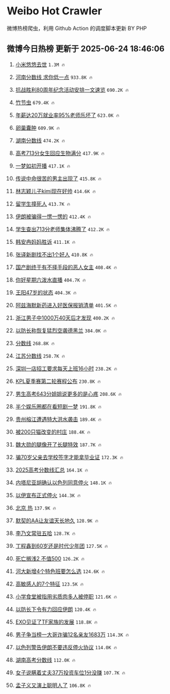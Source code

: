 # Weibo Hot Crawler 



微博热榜爬虫，利用 Github Action 的调度脚本更新 BY PHP 


## 微博今日热榜 更新于 2025-06-24 18:46:06 
1. [小米悠悠去世](https://s.weibo.com/weibo?q=%E5%B0%8F%E7%B1%B3%E6%82%A0%E6%82%A0%E5%8E%BB%E4%B8%96&t=31&band_rank=1&Refer=top) `1.3M 🔥` 

1. [河南分数线 求你低一点](https://s.weibo.com/weibo?q=%E6%B2%B3%E5%8D%97%E5%88%86%E6%95%B0%E7%BA%BF%20%E6%B1%82%E4%BD%A0%E4%BD%8E%E4%B8%80%E7%82%B9&t=31&band_rank=2&Refer=top) `933.8K 🔥` 

1. [抗战胜利80周年纪念活动安排一文速览](https://s.weibo.com/weibo?q=%23%E6%8A%97%E6%88%98%E8%83%9C%E5%88%A980%E5%91%A8%E5%B9%B4%E7%BA%AA%E5%BF%B5%E6%B4%BB%E5%8A%A8%E5%AE%89%E6%8E%92%E4%B8%80%E6%96%87%E9%80%9F%E8%A7%88%23&t=31&band_rank=3&Refer=top) `690.2K 🔥` 

1. [竹节虫](https://s.weibo.com/weibo?q=%E7%AB%B9%E8%8A%82%E8%99%AB&t=31&band_rank=4&Refer=top) `679.4K 🔥` 

1. [年薪达20万就业率95%老师乐坏了](https://s.weibo.com/weibo?q=%23%E5%B9%B4%E8%96%AA%E8%BE%BE20%E4%B8%87%E5%B0%B1%E4%B8%9A%E7%8E%8795%25%E8%80%81%E5%B8%88%E4%B9%90%E5%9D%8F%E4%BA%86%23&t=31&band_rank=5&Refer=top) `623.0K 🔥` 

1. [卵巢囊肿](https://s.weibo.com/weibo?q=%E5%8D%B5%E5%B7%A2%E5%9B%8A%E8%82%BF&t=31&band_rank=6&Refer=top) `609.9K 🔥` 

1. [湖南分数线](https://s.weibo.com/weibo?q=%E6%B9%96%E5%8D%97%E5%88%86%E6%95%B0%E7%BA%BF&t=31&band_rank=7&Refer=top) `474.2K 🔥` 

1. [高考713分女生回应生物满分](https://s.weibo.com/weibo?q=%23%E9%AB%98%E8%80%83713%E5%88%86%E5%A5%B3%E7%94%9F%E5%9B%9E%E5%BA%94%E7%94%9F%E7%89%A9%E6%BB%A1%E5%88%86%23&t=31&band_rank=8&Refer=top) `417.9K 🔥` 

1. [一梦如初开播](https://s.weibo.com/weibo?q=%23%E4%B8%80%E6%A2%A6%E5%A6%82%E5%88%9D%E5%BC%80%E6%92%AD%23&t=31&band_rank=9&Refer=top) `417.1K 🔥` 

1. [传说中命很苦的男主出现了](https://s.weibo.com/weibo?q=%E4%BC%A0%E8%AF%B4%E4%B8%AD%E5%91%BD%E5%BE%88%E8%8B%A6%E7%9A%84%E7%94%B7%E4%B8%BB%E5%87%BA%E7%8E%B0%E4%BA%86&t=31&band_rank=10&Refer=top) `415.8K 🔥` 

1. [林志颖儿子kimi现在好帅](https://s.weibo.com/weibo?q=%23%E6%9E%97%E5%BF%97%E9%A2%96%E5%84%BF%E5%AD%90kimi%E7%8E%B0%E5%9C%A8%E5%A5%BD%E5%B8%85%23&t=31&band_rank=11&Refer=top) `414.6K 🔥` 

1. [留学生撞死人](https://s.weibo.com/weibo?q=%E7%95%99%E5%AD%A6%E7%94%9F%E6%92%9E%E6%AD%BB%E4%BA%BA&t=31&band_rank=12&Refer=top) `413.7K 🔥` 

1. [伊朗被骗得一愣一愣的](https://s.weibo.com/weibo?q=%23%E4%BC%8A%E6%9C%97%E8%A2%AB%E9%AA%97%E5%BE%97%E4%B8%80%E6%84%A3%E4%B8%80%E6%84%A3%E7%9A%84%23&t=31&band_rank=13&Refer=top) `412.4K 🔥` 

1. [学生查出713分老师集体沸腾了](https://s.weibo.com/weibo?q=%23%E5%AD%A6%E7%94%9F%E6%9F%A5%E5%87%BA713%E5%88%86%E8%80%81%E5%B8%88%E9%9B%86%E4%BD%93%E6%B2%B8%E8%85%BE%E4%BA%86%23&t=31&band_rank=14&Refer=top) `412.2K 🔥` 

1. [韩安冉妈妈胜诉](https://s.weibo.com/weibo?q=%23%E9%9F%A9%E5%AE%89%E5%86%89%E5%A6%88%E5%A6%88%E8%83%9C%E8%AF%89%23&t=31&band_rank=15&Refer=top) `411.1K 🔥` 

1. [张译新剧找不出1个好人](https://s.weibo.com/weibo?q=%E5%BC%A0%E8%AF%91%E6%96%B0%E5%89%A7%E6%89%BE%E4%B8%8D%E5%87%BA1%E4%B8%AA%E5%A5%BD%E4%BA%BA&t=31&band_rank=16&Refer=top) `410.8K 🔥` 

1. [国产剧终于有不择手段的恶人女主](https://s.weibo.com/weibo?q=%E5%9B%BD%E4%BA%A7%E5%89%A7%E7%BB%88%E4%BA%8E%E6%9C%89%E4%B8%8D%E6%8B%A9%E6%89%8B%E6%AE%B5%E7%9A%84%E6%81%B6%E4%BA%BA%E5%A5%B3%E4%B8%BB&t=31&band_rank=17&Refer=top) `408.4K 🔥` 

1. [你好星期六泼水直播](https://s.weibo.com/weibo?q=%23%E4%BD%A0%E5%A5%BD%E6%98%9F%E6%9C%9F%E5%85%AD%E6%B3%BC%E6%B0%B4%E7%9B%B4%E6%92%AD%23&t=31&band_rank=18&Refer=top) `404.7K 🔥` 

1. [王阳47岁的状态](https://s.weibo.com/weibo?q=%E7%8E%8B%E9%98%B347%E5%B2%81%E7%9A%84%E7%8A%B6%E6%80%81&t=31&band_rank=19&Refer=top) `404.3K 🔥` 

1. [阿兹海默新药进入好医保报销清单](https://s.weibo.com/weibo?q=%23%E9%98%BF%E5%85%B9%E6%B5%B7%E9%BB%98%E6%96%B0%E8%8D%AF%E8%BF%9B%E5%85%A5%E5%A5%BD%E5%8C%BB%E4%BF%9D%E6%8A%A5%E9%94%80%E6%B8%85%E5%8D%95%23&t=31&band_rank=20&Refer=top) `401.5K 🔥` 

1. [浙江男子中1000万40天后才发现](https://s.weibo.com/weibo?q=%23%E6%B5%99%E6%B1%9F%E7%94%B7%E5%AD%90%E4%B8%AD1000%E4%B8%8740%E5%A4%A9%E5%90%8E%E6%89%8D%E5%8F%91%E7%8E%B0%23&t=31&band_rank=21&Refer=top) `400.2K 🔥` 

1. [以防长称恢复猛烈空袭德黑兰](https://s.weibo.com/weibo?q=%23%E4%BB%A5%E9%98%B2%E9%95%BF%E7%A7%B0%E6%81%A2%E5%A4%8D%E7%8C%9B%E7%83%88%E7%A9%BA%E8%A2%AD%E5%BE%B7%E9%BB%91%E5%85%B0%23&t=31&band_rank=22&Refer=top) `384.0K 🔥` 

1. [分数线](https://s.weibo.com/weibo?q=%E5%88%86%E6%95%B0%E7%BA%BF&t=31&band_rank=23&Refer=top) `268.8K 🔥` 

1. [江苏分数线](https://s.weibo.com/weibo?q=%E6%B1%9F%E8%8B%8F%E5%88%86%E6%95%B0%E7%BA%BF&t=31&band_rank=24&Refer=top) `258.7K 🔥` 

1. [深圳一店招工要求每天上班16小时](https://s.weibo.com/weibo?q=%23%E6%B7%B1%E5%9C%B3%E4%B8%80%E5%BA%97%E6%8B%9B%E5%B7%A5%E8%A6%81%E6%B1%82%E6%AF%8F%E5%A4%A9%E4%B8%8A%E7%8F%AD16%E5%B0%8F%E6%97%B6%23&t=31&band_rank=25&Refer=top) `238.2K 🔥` 

1. [KPL夏季赛第二轮赛程公布](https://s.weibo.com/weibo?q=%23KPL%E5%A4%8F%E5%AD%A3%E8%B5%9B%E7%AC%AC%E4%BA%8C%E8%BD%AE%E8%B5%9B%E7%A8%8B%E5%85%AC%E5%B8%83%23&t=31&band_rank=26&Refer=top) `230.8K 🔥` 

1. [男生高考643分姐姐说更多的是心疼](https://s.weibo.com/weibo?q=%23%E7%94%B7%E7%94%9F%E9%AB%98%E8%80%83643%E5%88%86%E5%A7%90%E5%A7%90%E8%AF%B4%E6%9B%B4%E5%A4%9A%E7%9A%84%E6%98%AF%E5%BF%83%E7%96%BC%23&t=31&band_rank=27&Refer=top) `208.6K 🔥` 

1. [半个娱乐圈都在看短剧一梦](https://s.weibo.com/weibo?q=%E5%8D%8A%E4%B8%AA%E5%A8%B1%E4%B9%90%E5%9C%88%E9%83%BD%E5%9C%A8%E7%9C%8B%E7%9F%AD%E5%89%A7%E4%B8%80%E6%A2%A6&t=31&band_rank=28&Refer=top) `191.8K 🔥` 

1. [贵州榕江遭遇特大洪水袭击](https://s.weibo.com/weibo?q=%23%E8%B4%B5%E5%B7%9E%E6%A6%95%E6%B1%9F%E9%81%AD%E9%81%87%E7%89%B9%E5%A4%A7%E6%B4%AA%E6%B0%B4%E8%A2%AD%E5%87%BB%23&t=31&band_rank=29&Refer=top) `189.4K 🔥` 

1. [被200只猫改变的村庄](https://s.weibo.com/weibo?q=%23%E8%A2%AB200%E5%8F%AA%E7%8C%AB%E6%94%B9%E5%8F%98%E7%9A%84%E6%9D%91%E5%BA%84%23&t=31&band_rank=30&Refer=top) `188.4K 🔥` 

1. [魏大勋的腿像开了长腿特效](https://s.weibo.com/weibo?q=%E9%AD%8F%E5%A4%A7%E5%8B%8B%E7%9A%84%E8%85%BF%E5%83%8F%E5%BC%80%E4%BA%86%E9%95%BF%E8%85%BF%E7%89%B9%E6%95%88&t=31&band_rank=31&Refer=top) `187.7K 🔥` 

1. [骗70岁父亲去学校签字才能拿毕业证](https://s.weibo.com/weibo?q=%23%E9%AA%9770%E5%B2%81%E7%88%B6%E4%BA%B2%E5%8E%BB%E5%AD%A6%E6%A0%A1%E7%AD%BE%E5%AD%97%E6%89%8D%E8%83%BD%E6%8B%BF%E6%AF%95%E4%B8%9A%E8%AF%81%23&t=31&band_rank=32&Refer=top) `172.3K 🔥` 

1. [2025高考分数线汇总](https://s.weibo.com/weibo?q=%232025%E9%AB%98%E8%80%83%E5%88%86%E6%95%B0%E7%BA%BF%E6%B1%87%E6%80%BB%23&t=31&band_rank=33&Refer=top) `164.1K 🔥` 

1. [内塔尼亚胡确认以色列同意停火](https://s.weibo.com/weibo?q=%23%E5%86%85%E5%A1%94%E5%B0%BC%E4%BA%9A%E8%83%A1%E7%A1%AE%E8%AE%A4%E4%BB%A5%E8%89%B2%E5%88%97%E5%90%8C%E6%84%8F%E5%81%9C%E7%81%AB%23&t=31&band_rank=34&Refer=top) `148.1K 🔥` 

1. [以伊宣布正式停火](https://s.weibo.com/weibo?q=%23%E4%BB%A5%E4%BC%8A%E5%AE%A3%E5%B8%83%E6%AD%A3%E5%BC%8F%E5%81%9C%E7%81%AB%23&t=31&band_rank=35&Refer=top) `144.3K 🔥` 

1. [北京 热](https://s.weibo.com/weibo?q=%E5%8C%97%E4%BA%AC%20%E7%83%AD&t=31&band_rank=36&Refer=top) `137.9K 🔥` 

1. [默契的AA让友谊天长地久](https://s.weibo.com/weibo?q=%E9%BB%98%E5%A5%91%E7%9A%84AA%E8%AE%A9%E5%8F%8B%E8%B0%8A%E5%A4%A9%E9%95%BF%E5%9C%B0%E4%B9%85&t=31&band_rank=37&Refer=top) `128.9K 🔥` 

1. [李乃文常驻五哈](https://s.weibo.com/weibo?q=%E6%9D%8E%E4%B9%83%E6%96%87%E5%B8%B8%E9%A9%BB%E4%BA%94%E5%93%88&t=31&band_rank=38&Refer=top) `128.7K 🔥` 

1. [丁程鑫到60岁还是时代少年团](https://s.weibo.com/weibo?q=%E4%B8%81%E7%A8%8B%E9%91%AB%E5%88%B060%E5%B2%81%E8%BF%98%E6%98%AF%E6%97%B6%E4%BB%A3%E5%B0%91%E5%B9%B4%E5%9B%A2&t=31&band_rank=39&Refer=top) `127.5K 🔥` 

1. [死亡搁浅2 不值500](https://s.weibo.com/weibo?q=%E6%AD%BB%E4%BA%A1%E6%90%81%E6%B5%852%20%E4%B8%8D%E5%80%BC500&t=31&band_rank=40&Refer=top) `126.2K 🔥` 

1. [河大新增4个特色班要怎么选](https://s.weibo.com/weibo?q=%E6%B2%B3%E5%A4%A7%E6%96%B0%E5%A2%9E4%E4%B8%AA%E7%89%B9%E8%89%B2%E7%8F%AD%E8%A6%81%E6%80%8E%E4%B9%88%E9%80%89&t=31&band_rank=41&Refer=top) `124.6K 🔥` 

1. [高敏感人的7个特征](https://s.weibo.com/weibo?q=%E9%AB%98%E6%95%8F%E6%84%9F%E4%BA%BA%E7%9A%847%E4%B8%AA%E7%89%B9%E5%BE%81&t=31&band_rank=42&Refer=top) `123.5K 🔥` 

1. [小学食堂被指用劣质肉多人被停职](https://s.weibo.com/weibo?q=%23%E5%B0%8F%E5%AD%A6%E9%A3%9F%E5%A0%82%E8%A2%AB%E6%8C%87%E7%94%A8%E5%8A%A3%E8%B4%A8%E8%82%89%E5%A4%9A%E4%BA%BA%E8%A2%AB%E5%81%9C%E8%81%8C%23&t=31&band_rank=43&Refer=top) `121.6K 🔥` 

1. [以防长下令有力回应伊朗](https://s.weibo.com/weibo?q=%23%E4%BB%A5%E9%98%B2%E9%95%BF%E4%B8%8B%E4%BB%A4%E6%9C%89%E5%8A%9B%E5%9B%9E%E5%BA%94%E4%BC%8A%E6%9C%97%23&t=31&band_rank=44&Refer=top) `120.4K 🔥` 

1. [EXO见证了TF家族的发展](https://s.weibo.com/weibo?q=EXO%E8%A7%81%E8%AF%81%E4%BA%86TF%E5%AE%B6%E6%97%8F%E7%9A%84%E5%8F%91%E5%B1%95&t=31&band_rank=45&Refer=top) `118.8K 🔥` 

1. [男子争当榜一大哥诈骗12名亲友1683万](https://s.weibo.com/weibo?q=%23%E7%94%B7%E5%AD%90%E4%BA%89%E5%BD%93%E6%A6%9C%E4%B8%80%E5%A4%A7%E5%93%A5%E8%AF%88%E9%AA%9712%E5%90%8D%E4%BA%B2%E5%8F%8B1683%E4%B8%87%23&t=31&band_rank=46&Refer=top) `114.3K 🔥` 

1. [以色列警告伊朗不要违反停火协议](https://s.weibo.com/weibo?q=%23%E4%BB%A5%E8%89%B2%E5%88%97%E8%AD%A6%E5%91%8A%E4%BC%8A%E6%9C%97%E4%B8%8D%E8%A6%81%E8%BF%9D%E5%8F%8D%E5%81%9C%E7%81%AB%E5%8D%8F%E8%AE%AE%23&t=31&band_rank=47&Refer=top) `114.0K 🔥` 

1. [湖南高考分数线](https://s.weibo.com/weibo?q=%E6%B9%96%E5%8D%97%E9%AB%98%E8%80%83%E5%88%86%E6%95%B0%E7%BA%BF&t=31&band_rank=48&Refer=top) `112.0K 🔥` 

1. [女子说瞒着丈夫37万投资车位1分没赚](https://s.weibo.com/weibo?q=%23%E5%A5%B3%E5%AD%90%E8%AF%B4%E7%9E%92%E7%9D%80%E4%B8%88%E5%A4%AB37%E4%B8%87%E6%8A%95%E8%B5%84%E8%BD%A6%E4%BD%8D1%E5%88%86%E6%B2%A1%E8%B5%9A%23&t=31&band_rank=49&Refer=top) `107.7K 🔥` 

1. [孟子义又演上聪明人了](https://s.weibo.com/weibo?q=%E5%AD%9F%E5%AD%90%E4%B9%89%E5%8F%88%E6%BC%94%E4%B8%8A%E8%81%AA%E6%98%8E%E4%BA%BA%E4%BA%86&t=31&band_rank=50&Refer=top) `106.8K 🔥` 

